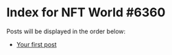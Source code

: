 # Index for NFT World #6360
Posts will be displayed in the order below:

- [Your first post](./001-first.md)

